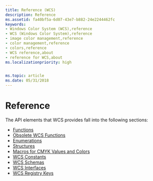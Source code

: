 ```yaml
---
title: Reference (WCS)
description: Reference
ms.assetid: fa40bf5a-6d07-43e7-b882-24e2244462fc
keywords:
- Windows Color System (WCS),reference
- WCS (Windows Color System),reference
- image color management,reference
- color management,reference
- colors,reference
- WCS reference,about
- reference for WCS,about
ms.localizationpriority: high


ms.topic: article
ms.date: 05/31/2018
---
```


# Reference

The API elements that WCS provides fall into the following sections:

-   [Functions](functions.md)
-   [Obsolete WCS Functions](obsolete-wcs-functions.md)
-   [Enumerations](enumerations.md)
-   [Structures](structures.md)
-   [Macros for CMYK Values and Colors](macros-for-cmyk-values-and-colors.md)
-   [WCS Constants](wcs-constants.md)
-   [WCS Schemas](windows-color-system-schemas-and-algorithms.md)
-   [WCS Interfaces](interfaces.md)
-   [WCS Registry Keys](wcs-registry-keys.md)

 

 




